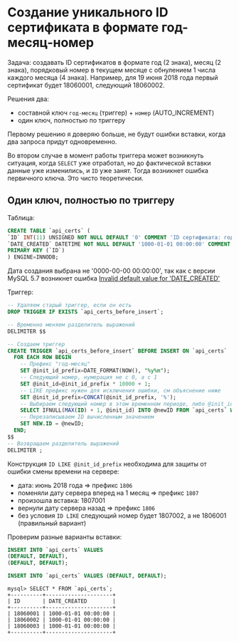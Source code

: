 # Создание уникального ID сертификата в формате год-месяц-номер

Задача: создавать ID сертификатов в формате год (2 знака), месяц (2 знака), порядковый номер в текущем месяце с обнулением 1 числа каждого месяца (4 знака). Например, для 19 июня 2018 года первый сертификат будет 18060001, следующий 18060002.

Решения два:

* составной ключ `год-месяц` (триггер) + `номер` (AUTO_INCREMENT)
* один ключ, полностью по триггеру

Первому решению я доверяю больше, не будут ошибки вставки, когда два запроса придут одновременно.

Во втором случае в момент работы триггера может возникнуть ситуация, когда `SELECT` уже отработал, но до фактической вставки данные уже изменились, и `ID` уже занят. Тогда возникнет ошибка первичного ключа. Это чисто теоретически.

## Один ключ, полностью по триггеру

Таблица:

```sql
CREATE TABLE `api_certs` (
`ID` INT(11) UNSIGNED NOT NULL DEFAULT '0' COMMENT 'ID сертификата: год (2 знака), месяц (2 знака), порядковый номер в текущем месяце с обнулением 1 числа каждого месяца (4 знака), f.e. 18060001',
`DATE_CREATED` DATETIME NOT NULL DEFAULT '1000-01-01 00:00:00' COMMENT 'Дата создания',
PRIMARY KEY (`ID`)
) ENGINE=INNODB;
```

Дата создания выбрана не '0000-00-00 00:00:00', так как с версии MySQL 5.7 возникнет ошибка [Invalid default value for 'DATE_CREATED'](https://dev.mysql.com/doc/refman/5.7/en/sql-mode.html#sqlmode_no_zero_date)

Триггер:

```sql
-- Удаляем старый триггер, если он есть
DROP TRIGGER IF EXISTS `api_certs_before_insert`;

-- Временно меняем разделитель выражений
DELIMITER $$

-- Создаем триггер
CREATE TRIGGER `api_certs_before_insert` BEFORE INSERT ON `api_certs`
  FOR EACH ROW BEGIN
    -- Префикс "год-месяц"
    SET @init_id_prefix=DATE_FORMAT(NOW(), "%y%m");
    -- Следующий номер, нумерация не с 0, а с 1
    SET @init_id=@init_id_prefix * 10000 + 1;
    -- LIKE префикс нужен для исключения ошибки, см объяснение ниже
    SET @init_id_prefix=CONCAT(@init_id_prefix, '%');
    -- Выбираем следующий номер в этом временном периоде, либо @init_id
    SELECT IFNULL(MAX(ID) + 1, @init_id) INTO @newID FROM `api_certs` WHERE `ID` >= @init_id AND `ID` LIKE @init_id_prefix;
    -- Перезаписываем ID вычисленным значением
    SET NEW.ID = @newID;
  END;
$$
-- Возвращаем разделитель выражений
DELIMITER ;
```

Конструкция `ID LIKE @init_id_prefix` необходима для защиты от ошибки смены времени на сервере:

* дата: июнь 2018 года => префикс `1806`
* поменяли дату сервера вперед на 1 месяц => префикс `1807`
* произошла вставка: 1807001
* вернули дату сервера назад => префикс `1806`
* без условия `ID LIKE` следующий номер будет 1807002, а не 1806001 (правильный вариант)


Проверим разные варианты вставки:

```sql
INSERT INTO `api_certs` VALUES
(DEFAULT, DEFAULT),
(DEFAULT, DEFAULT);

INSERT INTO `api_certs` VALUES (DEFAULT, DEFAULT);
```

```
mysql> SELECT * FROM `api_certs`;
+----------+---------------------+
| ID       | DATE_CREATED        |
+----------+---------------------+
| 18060001 | 1000-01-01 00:00:00 |
| 18060002 | 1000-01-01 00:00:00 |
| 18060003 | 1000-01-01 00:00:00 |
+----------+---------------------+
```
